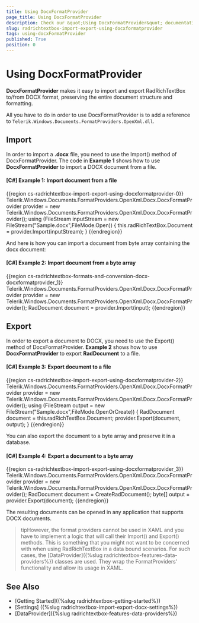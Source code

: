 ```yaml
---
title: Using DocxFormatProvider
page_title: Using DocxFormatProvider
description: Check our &quot;Using DocxFormatProvider&quot; documentation article for the RadRichTextBox {{ site.framework_name }} control.
slug: radrichtextbox-import-export-using-docxformatprovider
tags: using-docxFormatProvider
published: True
position: 0
---
```


# Using DocxFormatProvider

__DocxFormatProvider__ makes it easy to import and export RadRichTextBox to/from DOCX format, preserving the entire document structure and formatting.

All you have to do in order to use DocxFormatProvider is to add a reference to `Telerik.Windows.Documents.FormatProviders.OpenXml.dll`.

## Import
In order to import a __.docx__ file, you need to use the Import() method of DocxFormatProvider. The code in __Example 1__ shows how to use __DocxFormatProvider__ to import a DOCX document from a file.

#### __[C#] Example 1: Import document from a file__
{{region cs-radrichtextbox-import-export-using-docxformatprovider-0}}
	Telerik.Windows.Documents.FormatProviders.OpenXml.Docx.DocxFormatProvider provider = new Telerik.Windows.Documents.FormatProviders.OpenXml.Docx.DocxFormatProvider();
	using (FileStream inputStream = new FileStream("Sample.docx",FileMode.Open))
	{
		this.radRichTextBox.Document = provider.Import(inputStream);
	}
{{endregion}}

And here is how you can import a document from byte array containing the docx document:
        

#### __[C#] Example 2: Import document from a byte array__
{{region cs-radrichtextbox-formats-and-conversion-docx-docxformatprovider_1}}
    Telerik.Windows.Documents.FormatProviders.OpenXml.Docx.DocxFormatProvider provider = new Telerik.Windows.Documents.FormatProviders.OpenXml.Docx.DocxFormatProvider();
    RadDocument document = provider.Import(input);
{{endregion}}

## Export
In order to export a document to DOCX, you need to use the Export() method of DocxFormatProvider. __Example 2__ shows how to use __DocxFormatProvider__ to export __RadDocument__ to a file.

#### __[C#] Example 3: Export document to a file__
{{region cs-radrichtextbox-import-export-using-docxformatprovider-2}}
	Telerik.Windows.Documents.FormatProviders.OpenXml.Docx.DocxFormatProvider provider = new Telerik.Windows.Documents.FormatProviders.OpenXml.Docx.DocxFormatProvider();
	using (FileStream output =  new FileStream("Sample.docx",FileMode.OpenOrCreate))
	{
		RadDocument document = this.radRichTextBox.Document;
		provider.Export(document, output);
	}
{{endregion}}

You can also export the document to a byte array and preserve it in a database.

#### __[C#] Example 4: Export a document to a byte array__
{{region cs-radrichtextbox-import-export-using-docxformatprovider_3}}
    Telerik.Windows.Documents.FormatProviders.OpenXml.Docx.DocxFormatProvider provider = new Telerik.Windows.Documents.FormatProviders.OpenXml.Docx.DocxFormatProvider();
    RadDocument document = CreateRadDocument();
    byte[] output = provider.Export(document);
{{endregion}}

The resulting documents can be opened in any application that supports DOCX documents.

>tipHowever, the format providers cannot be used in XAML and you have to implement a logic that will call their Import() and Export() methods. This is something that you might not want to be concerned with when using RadRichTextBox in a data bound scenarios. For such cases, the [DataProvider]({%slug radrichtextbox-features-data-providers%}) classes are used. They wrap the FormatProviders' functionality and allow its usage in XAML.

## See Also

 * [Getting Started]({%slug radrichtextbox-getting-started%})
 * [Settings] ({%slug radrichtextbox-import-export-docx-settings%})
 * [DataProvider]({%slug radrichtextbox-features-data-providers%})
